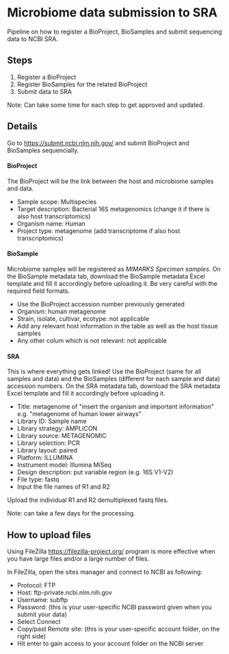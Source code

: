 # Microbiome data submission to SRA
Pipeline on how to register a BioProject, BioSamples and submit sequencing data to NCBI SRA.

## Steps
1. Register a BioProject
2. Register BioSamples for the related BioProject
3. Submit data to SRA

Note: Can take some time for each step to get approved and updated.

## Details
Go to https://submit.ncbi.nlm.nih.gov/ and submit BioProject and BioSamples sequencially.

#### BioProject
The BioProject will be the link between the host and microbiome samples and data.
- Sample scope: Multispecies
- Target description: Bacterial 16S metagenomics (change it if there is also host transcriptomics)
- Organism name: Human
- Project type: metagenome (add transcriptome if also host transcriptomics)

#### BioSample
Microbiome samples will be registered as *MIMARKS Specimen samples*. On the BioSample metadata tab, download the BioSample metadata Excel template and fill it accordingly before uploading it. Be very careful with the required field formats.
- Use the BioProject accession number previously generated
- Organism: human metagenome
- Strain, isolate, cultivar, ecotype: not applicable
- Add any relevant host information in the table as well as the host tissue samples
- Any other colum which is not relevant: not applicable

#### SRA
This is where everything gets linked! Use the BioProject (same for all samples and data) and the BioSamples (different for each sample and data) accession numbers. On the SRA metadata tab, download the SRA metadata Excel template and fill it accordingly before uploading it. 
- Title: metagenome of "insert the organism and important information" e.g. "metagenome of human lower airways"
- Library ID: Sample name
- Library strategy: AMPLICON
- Library source: METAGENOMIC
- Library selection: PCR
- Library layout: paired
- Platform: ILLUMINA
- Instrument model: Illumina MiSeq
- Design description: put variable region (e.g. 16S V1-V2)
- File type: fastq
- Input the file names of R1 and R2

Upload the individual R1 and R2 demultiplexed fastq files. 

Note: can take a few days for the processing.

## How to upload files

Using FileZilla https://filezilla-project.org/ program is more effective when you have large files and/or a large number of files.

In FileZilla, open the sites manager and connect to NCBI as following:
- Protocol: FTP
- Host: ftp-private.ncbi.nlm.nih.gov
- Username: subftp
- Password: (this is your user-specific NCBI password given when you submit your data)
- Select Connect
- Copy/past Remote site: (this is your user-specific account folder, on the right side)
- Hit enter to gain access to your account folder on the NCBI server








